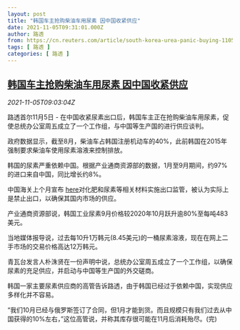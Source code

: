 ```yaml
---
layout: post
title: "韩国车主抢购柴油车用尿素 因中国收紧供应"
date: 2021-11-05T09:31:01.000Z
author: 路透
from: https://cn.reuters.com/article/south-korea-urea-panic-buying-1105-idCNKBS2HQ0TB
tags: [ 路透 ]
categories: [ 路透 ]
---
```

<!--1636104661000-->
[韩国车主抢购柴油车用尿素 因中国收紧供应](https://cn.reuters.com/article/south-korea-urea-panic-buying-1105-idCNKBS2HQ0TB)
------

<div>
<div><i>2021-11-05T09:03:04Z</i></div><p>路透首尔11月5日 - 在中国收紧尿素出口后，韩国车主正在抢购柴油车用尿素，促使总统办公室周五成立了一个工作组，与中国等生产国的进行供应谈判。</p><p>政府数据显示，截至8月，柴油车占韩国注册机动车的40%，此前韩国在2015年强制要求柴油车使用尿素溶液来控制排放。</p><p>韩国的尿素严重依赖中国。根据产业通商资源部的数据，1月至9月期间，约97%的进口来自中国，同比增长约8%。</p><p>中国海关上个月宣布 <a href="http://www.customs.gov.cn/customs/302249/2480148/3946909/index.html">here</a>对化肥和尿素等相关材料实施出口监管，被认为实际上是禁止出口，以确保其国内市场的供应。</p><p>产业通商资源部说，韩国工业尿素9月价格较2020年10月跃升逾80%至每吨483美元。</p><p>当地媒体报导说，过去每10升1万韩元(8.45美元)的一桶尿素溶液，现在在网上二手市场的交易价格高达12万韩元。</p><p>青瓦台发言人朴洙贤在一份声明中说，总统办公室周五成立了一个工作组，以确保尿素的充足供应，并启动与中国等生产国的外交磋商。</p><p>韩国一家主要尿素供应商的高管告诉路透，由于韩国已经过于依赖中国，实现供应多样化并不容易。</p><p>“我们10月已经与俄罗斯签订了合同，但1月才能到货。而且规模只有我们过去从中国获得的10%左右，”这位高管说，并称其库存很可能在11月后消耗殆尽。(完)</p>
</div>
